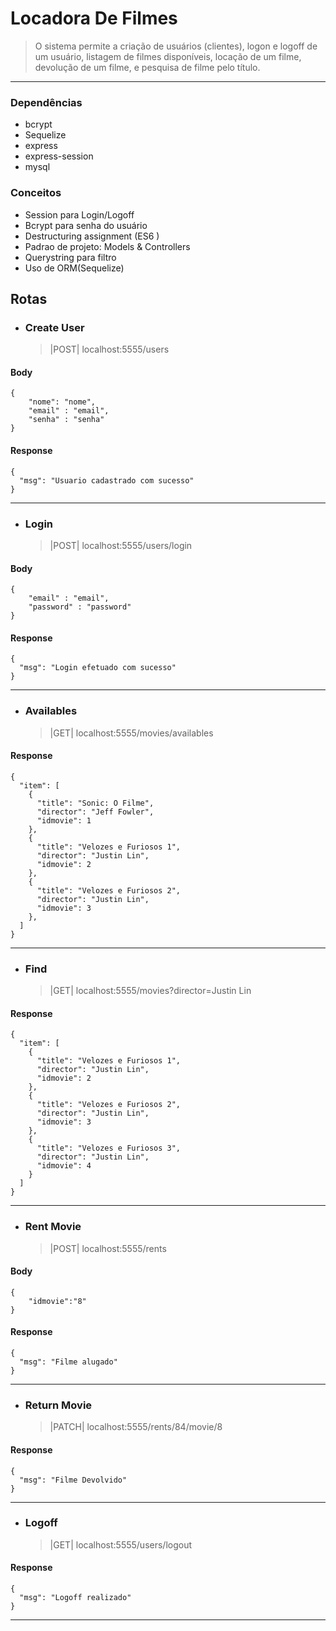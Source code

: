 # Locadora De Filmes

> O sistema permite a criação de usuários (clientes), logon e logoff de um usuário, listagem de filmes disponíveis, locação de um filme, devolução de um filme, e pesquisa de filme pelo título.

---

### Dependências

- bcrypt
- Sequelize
- express
- express-session
- mysql

### Conceitos

- Session para Login/Logoff
- Bcrypt para senha do usuário
- Destructuring assignment (ES6 )
- Padrao de projeto: Models & Controllers
- Querystring para filtro
- Uso de ORM(Sequelize)

## Rotas

- ### Create User
  > |POST| localhost:5555/users

#### Body

```
{
	"nome": "nome",
	"email" : "email",
	"senha" : "senha"
}
```

#### Response

```
{
  "msg": "Usuario cadastrado com sucesso"
}
```

---

- ### Login
  > |POST| localhost:5555/users/login

#### Body

```
{
	"email" : "email",
	"password" : "password"
}
```

#### Response

```
{
  "msg": "Login efetuado com sucesso"
}
```

---

- ### Availables
  > |GET| localhost:5555/movies/availables

#### Response

```
{
  "item": [
    {
      "title": "Sonic: O Filme",
      "director": "Jeff Fowler",
      "idmovie": 1
    },
    {
      "title": "Velozes e Furiosos 1",
      "director": "Justin Lin",
      "idmovie": 2
    },
    {
      "title": "Velozes e Furiosos 2",
      "director": "Justin Lin",
      "idmovie": 3
    },
  ]
}
```

---

- ### Find 
  > |GET| localhost:5555/movies?director=Justin Lin

#### Response

```
{
  "item": [
    {
      "title": "Velozes e Furiosos 1",
      "director": "Justin Lin",
      "idmovie": 2
    },
    {
      "title": "Velozes e Furiosos 2",
      "director": "Justin Lin",
      "idmovie": 3
    },
    {
      "title": "Velozes e Furiosos 3",
      "director": "Justin Lin",
      "idmovie": 4
    }
  ]
}
```

---

- ### Rent Movie
  > |POST| localhost:5555/rents


#### Body

```
{
	"idmovie":"8"
}
```


#### Response

```
{
  "msg": "Filme alugado"
}
```

---

- ### Return Movie
  > |PATCH| localhost:5555/rents/84/movie/8

#### Response

```
{
  "msg": "Filme Devolvido"
}
```

---

- ### Logoff
  > |GET| localhost:5555/users/logout

#### Response

```
{
  "msg": "Logoff realizado"
}
```

---
